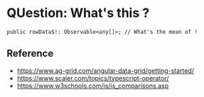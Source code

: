 # QUestion: What's this ?
`public rowData$!: Observable<any[]>; // What's the mean of !`

## Reference
- https://www.ag-grid.com/angular-data-grid/getting-started/
- https://www.scaler.com/topics/typescript-operator/
- https://www.w3schools.com/js/js_comparisons.asp

